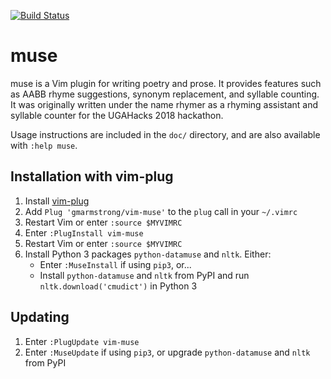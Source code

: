 [![Build Status](https://travis-ci.org/gmarmstrong/vim-muse.svg?branch=master)](https://travis-ci.org/gmarmstrong/vim-muse)

# muse

muse is a Vim plugin for writing poetry and prose. It provides features such as
AABB rhyme suggestions, synonym replacement, and syllable counting. It was
originally written under the name rhymer as a rhyming assistant and syllable
counter for the UGAHacks 2018 hackathon.

Usage instructions are included in the `doc/` directory, and are also available
with `:help muse`.

## Installation with vim-plug

1. Install [vim-plug](https://github.com/junegunn/vim-plug)
2. Add `Plug 'gmarmstrong/vim-muse'` to the `plug` call in your `~/.vimrc`
3. Restart Vim or enter `:source $MYVIMRC`
4. Enter `:PlugInstall vim-muse`
5. Restart Vim or enter `:source $MYVIMRC`
6. Install Python 3 packages `python-datamuse` and `nltk`. Either:
    - Enter `:MuseInstall` if using `pip3`, or...
    - Install `python-datamuse` and `nltk` from PyPI and run
      `nltk.download('cmudict')` in Python 3

## Updating

1. Enter `:PlugUpdate vim-muse`
2. Enter `:MuseUpdate` if using `pip3`, or upgrade `python-datamuse` and `nltk`
   from PyPI
